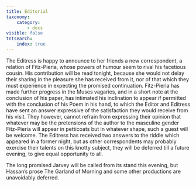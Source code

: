 ```yaml
---
title: Editorial
taxonomy:
    category:
        - docs
visible: false
tntsearch:
    index: true
---
```


The Editress is happy to announce to her friends a new correspondent, a relation of Fitz-Pieria, whose powers of humour seem to rival his facetious cousin. His contribution will be read tonight, because she would not delay their sharing in the pleasure she has received from it, nor of that which they must experience in expecting the promised continuation. Fitz-Pieria has made further progress in the Muses vagaries, and in a short note at the conclusion of his paper, has intimated his inclination to appear if permitted with the conclusion of his Poem in his hand, to which the Editor and Editress have sent an answer expressive of the satisfaction they would receive from his visit. They however, cannot refrain from expressing their opinion that whatever may be the pretensions of the author to the masculine gender Fitz-Pieria will appear in petticoats but in whatever shape, such a guest will be welcome. The Editress has received two answers to the riddle which appeared in a former night, but as other correspondents may probably exercise their talents on this knotty subject, they will be deferred till a future evening, to give equal opportunity to all.

The long promised Jarvey will be called from its stand this evening, but Hassan’s prose The Garland of Morning and some other productions are unavoidably deferred.